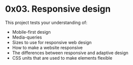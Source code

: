 # 0x03. Responsive design

This project tests your understanding of: 
- Mobile-first design
- Media-queries
- Sizes to use for responsive web design
- How to make a website responsive
- The differences between responsive and adaptive design
- CSS units that are used to make elements flexible